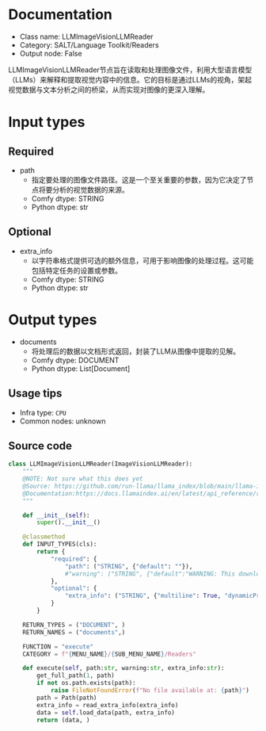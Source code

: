 
# Documentation
- Class name: LLMImageVisionLLMReader
- Category: SALT/Language Toolkit/Readers
- Output node: False

LLMImageVisionLLMReader节点旨在读取和处理图像文件，利用大型语言模型（LLMs）来解释和提取视觉内容中的信息。它的目标是通过LLMs的视角，架起视觉数据与文本分析之间的桥梁，从而实现对图像的更深入理解。

# Input types
## Required
- path
    - 指定要处理的图像文件路径。这是一个至关重要的参数，因为它决定了节点将要分析的视觉数据的来源。
    - Comfy dtype: STRING
    - Python dtype: str

## Optional
- extra_info
    - 以字符串格式提供可选的额外信息，可用于影响图像的处理过程。这可能包括特定任务的设置或参数。
    - Comfy dtype: STRING
    - Python dtype: str

# Output types
- documents
    - 将处理后的数据以文档形式返回，封装了LLM从图像中提取的见解。
    - Comfy dtype: DOCUMENT
    - Python dtype: List[Document]


## Usage tips
- Infra type: `CPU`
- Common nodes: unknown


## Source code
```python
class LLMImageVisionLLMReader(ImageVisionLLMReader):
    """
    @NOTE: Not sure what this does yet
    @Source: https://github.com/run-llama/llama_index/blob/main/llama-index-integrations/readers/llama-index-readers-file/llama_index/readers/file/image_vision_llm/base.py
    @Documentation:https://docs.llamaindex.ai/en/latest/api_reference/readers/file/#llama_index.readers.file.ImageVisionLLMReader
    """

    def __init__(self):
        super().__init__()

    @classmethod
    def INPUT_TYPES(cls):
        return {
            "required": {
                "path": ("STRING", {"default": ""}),
                #"warning": ("STRING", {"default":"WARNING: This downloads a 15GB file in two parts."}),
            },
            "optional": {
                "extra_info": ("STRING", {"multiline": True, "dynamicPrompts": False, "default": "{}"}),
            }
        }

    RETURN_TYPES = ("DOCUMENT", )
    RETURN_NAMES = ("documents",)

    FUNCTION = "execute"
    CATEGORY = f"{MENU_NAME}/{SUB_MENU_NAME}/Readers"

    def execute(self, path:str, warning:str, extra_info:str):
        get_full_path(1, path)
        if not os.path.exists(path):
            raise FileNotFoundError(f"No file available at: {path}")
        path = Path(path)
        extra_info = read_extra_info(extra_info)
        data = self.load_data(path, extra_info)
        return (data, )

```
